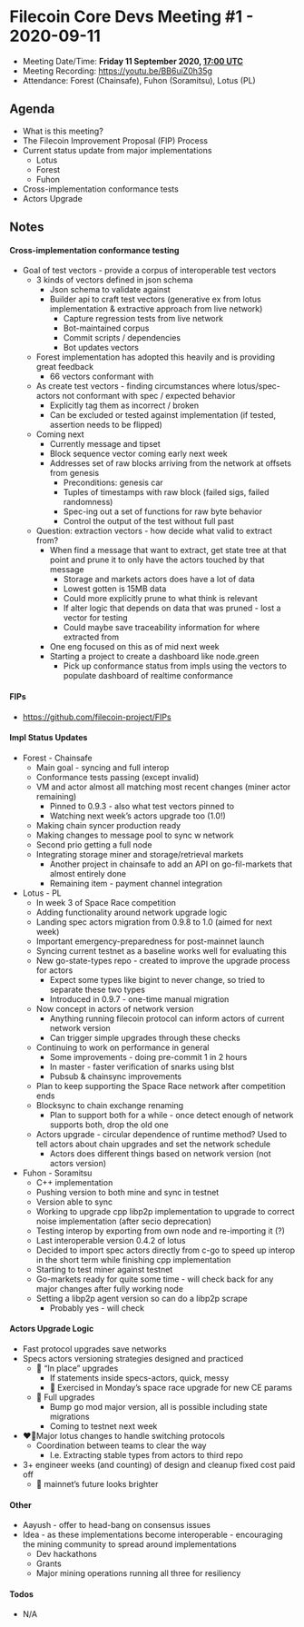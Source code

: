 # Filecoin Core Devs Meeting #1 - 2020-09-11
- Meeting Date/Time: **Friday 11 September 2020, [17:00 UTC](https://savvytime.com/converter/utc-to-germany-berlin-united-kingdom-london-ny-new-york-city-ca-san-francisco-china-shanghai-japan-tokyo-australia-sydney/17-00)**
- Meeting Recording: https://youtu.be/BB6uiZ0h35g
- Attendance: Forest (Chainsafe), Fuhon (Soramitsu), Lotus (PL)

## Agenda

*   What is this meeting?
*   The Filecoin Improvement Proposal (FIP) Process
*   Current status update from major implementations
    *   Lotus
    *   Forest
    *   Fuhon
*   Cross-implementation conformance tests
*   Actors Upgrade


## Notes

#### Cross-implementation conformance testing

*   Goal of test vectors - provide a corpus of interoperable test vectors
    *   3 kinds of vectors defined in json schema
        *   Json schema to validate against
        *   Builder api to craft test vectors (generative ex from lotus implementation & extractive approach from live network)
            *   Capture regression tests from live network
            *   Bot-maintained corpus
            *   Commit scripts / dependencies
            *   Bot updates vectors
    *   Forest implementation has adopted this heavily and is providing great feedback
        *   66 vectors conformant with
    *   As create test vectors - finding circumstances where lotus/spec-actors not conformant with spec / expected behavior
        *   Explicitly tag them as incorrect / broken
        *   Can be excluded or tested against implementation (if tested, assertion needs to be flipped)
    *   Coming next
        *   Currently message and tipset
        *   Block sequence vector coming early next week
        *   Addresses set of raw blocks arriving from the network at offsets from genesis
            *   Preconditions: genesis car
            *   Tuples of timestamps with raw block (failed sigs, failed randomness)
            *   Spec-ing out a set of functions for raw byte behavior
            *   Control the output of the test without full past
    *   Question: extraction vectors - how decide what valid to extract from?
        *   When find a message that want to extract, get state tree at that point and prune it to only have the actors touched by that message
            *   Storage and markets actors does have a lot of data
            *   Lowest gotten is 15MB data
            *   Could more explicitly prune to what think is relevant
            *   If alter logic that depends on data that was pruned - lost a vector for testing
            *   Could maybe save traceability information for where extracted from
        *   One eng focused on this as of mid next week
        *   Starting a project to create a dashboard like node.green
            *   Pick up conformance status from impls using the vectors to populate dashboard of realtime conformance

#### FIPs

* https://github.com/filecoin-project/FIPs

#### Impl Status Updates

*   Forest - Chainsafe
    *   Main goal - syncing and full interop
    *   Conformance tests passing (except invalid)
    *   VM and actor almost all matching most recent changes (miner actor remaining)
        *   Pinned to 0.9.3 - also what test vectors pinned to
        *   Watching next week’s actors upgrade too (1.0!)
    *   Making chain syncer production ready
    *   Making changes to message pool to sync w network
    *   Second prio getting a full node
    *   Integrating storage miner and storage/retrieval markets
        *   Another project in chainsafe to add an API on go-fil-markets that almost entirely done
        *   Remaining item - payment channel integration
*   Lotus - PL
    *   In week 3 of Space Race competition
    *   Adding functionality around network upgrade logic
    *   Landing spec actors migration from 0.9.8 to 1.0 (aimed for next week)
    *   Important emergency-preparedness for post-mainnet launch
    *   Syncing current testnet as a baseline works well for evaluating this
    *   New go-state-types repo - created to improve the upgrade process for actors
        *   Expect some types like bigint to never change, so tried to separate these two types
        *   Introduced in 0.9.7 - one-time manual migration
    *   Now concept in actors of network version
        *   Anything running filecoin protocol can inform actors of current network version
        *   Can trigger simple upgrades through these checks
    *   Continuing to work on performance in general
        *   Some improvements - doing pre-commit 1 in 2 hours
        *   In master - faster verification of snarks using blst
        *   Pubsub & chainsync improvements
    *   Plan to keep supporting the Space Race network after competition ends
    *   Blocksync to chain exchange renaming
        *   Plan to support both for a while - once detect enough of network supports both, drop the old one
    *   Actors upgrade - circular dependence of runtime method? Used to tell actors about chain upgrades and set the network schedule
        *   Actors does different things based on network version (not actors version)
*   Fuhon - Soramitsu
    *   C++ implementation
    *   Pushing version to both mine and sync in testnet
    *   Version able to sync
    *   Working to upgrade cpp libp2p implementation to upgrade to correct noise implementation (after secio deprecation)
    *   Testing interop by exporting from own node and re-importing it (?)
    *   Last interoperable version 0.4.2 of lotus
    *   Decided to import spec actors directly from c-go to speed up interop in the short term while finishing cpp implementation
    *   Starting to test miner against testnet
    *   Go-markets ready for quite some time - will check back for any major changes after fully working node
    *   Setting a libp2p agent version so can do a libp2p scrape
        *   Probably yes - will check

#### Actors Upgrade Logic
*   Fast protocol upgrades save networks
*   Specs actors versioning strategies designed and practiced
    *   🔪 “In place” upgrades 
        *   If statements inside specs-actors, quick, messy
        *   🚢 Exercised in Monday’s space race upgrade for new CE params
    *   🔨 Full upgrades
        *   Bump go mod major version, all is possible including state migrations
        *   Coming to testnet next week
*   ❤️🧘Major lotus changes to handle switching protocols 
    *   Coordination between teams to clear the way
        *   I.e. Extracting stable types from actors to third repo
*   3+ engineer weeks (and counting) of design and cleanup fixed cost paid off
    *   🌅 mainnet’s future looks brighter
    
#### Other

*   Aayush - offer to head-bang on consensus issues
*   Idea - as these implementations become interoperable - encouraging the mining community to spread around implementations
    *   Dev hackathons
    *   Grants
    *   Major mining operations running all three for resiliency


#### Todos

*   N/A
